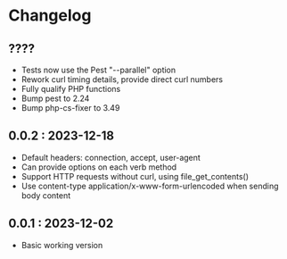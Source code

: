 # Changelog

## ????
- Tests now use the Pest "--parallel" option
- Rework curl timing details, provide direct curl numbers
- Fully qualify PHP functions
- Bump pest to 2.24
- Bump php-cs-fixer to 3.49

## 0.0.2 : 2023-12-18
- Default headers: connection, accept, user-agent
- Can provide options on each verb method
- Support HTTP requests without curl, using file_get_contents()
- Use content-type application/x-www-form-urlencoded when sending body content

## 0.0.1 : 2023-12-02
- Basic working version
